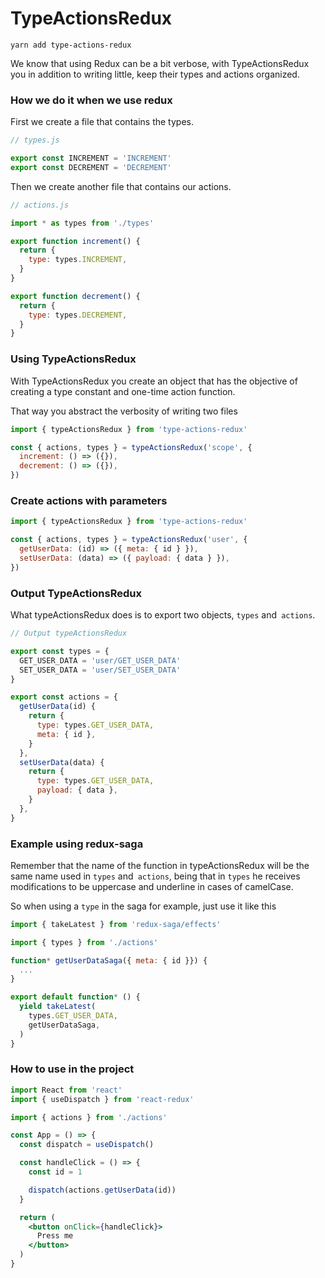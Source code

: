 # TypeActionsRedux

```
yarn add type-actions-redux
```

We know that using Redux can be a bit verbose, with TypeActionsRedux you
in addition to writing little, keep their types and actions organized.

### How we do it when we use redux

First we create a file that contains the types.

```js
// types.js

export const INCREMENT = 'INCREMENT'
export const DECREMENT = 'DECREMENT'
```

Then we create another file that contains our actions.

```js
// actions.js

import * as types from './types'

export function increment() {
  return {
    type: types.INCREMENT,
  }
}

export function decrement() {
  return {
    type: types.DECREMENT,
  }
}
```

### Using TypeActionsRedux

With TypeActionsRedux you create an object that has the objective of creating a
type constant and one-time action function.

That way you abstract the verbosity of writing two files

```js
import { typeActionsRedux } from 'type-actions-redux'

const { actions, types } = typeActionsRedux('scope', {
  increment: () => ({}),
  decrement: () => ({}),
})
```

### Create actions with parameters

```js
import { typeActionsRedux } from 'type-actions-redux'

const { actions, types } = typeActionsRedux('user', {
  getUserData: (id) => ({ meta: { id } }),
  setUserData: (data) => ({ payload: { data } }),
})
```

### Output TypeActionsRedux

What typeActionsRedux does is to export two objects, `types` and` actions`.

```js
// Output typeActionsRedux

export const types = {
  GET_USER_DATA = 'user/GET_USER_DATA'
  SET_USER_DATA = 'user/SET_USER_DATA'
}

export const actions = {
  getUserData(id) {
    return {
      type: types.GET_USER_DATA,
      meta: { id },
    }
  },
  setUserData(data) {
    return {
      type: types.GET_USER_DATA,
      payload: { data },
    }
  },
}

```
### Example using redux-saga

Remember that the name of the function in typeActionsRedux will be the same name used in `types` and` actions`,
being that in `types` he receives modifications to be uppercase and underline in cases of camelCase.

So when using a `type` in the saga for example, just use it like this

```js
import { takeLatest } from 'redux-saga/effects'

import { types } from './actions'

function* getUserDataSaga({ meta: { id }}) {
  ...
}

export default function* () {
  yield takeLatest(
    types.GET_USER_DATA,
    getUserDataSaga,
  )
}
```

### How to use in the project

```jsx
import React from 'react'
import { useDispatch } from 'react-redux'

import { actions } from './actions'

const App = () => {
  const dispatch = useDispatch()

  const handleClick = () => {
    const id = 1

    dispatch(actions.getUserData(id))
  }

  return (
    <button onClick={handleClick}>
      Press me
    </button>
  )
}
```
